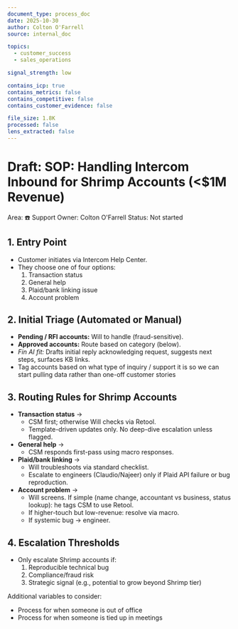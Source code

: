 ```yaml
---
document_type: process_doc
date: 2025-10-30
author: Colton O'Farrell
source: internal_doc

topics:
  - customer_success
  - sales_operations

signal_strength: low

contains_icp: true
contains_metrics: false
contains_competitive: false
contains_customer_evidence: false

file_size: 1.8K
processed: false
lens_extracted: false
---
```


# Draft: SOP: Handling Intercom Inbound for Shrimp Accounts (<$1M Revenue)

Area: ☎️ Support
Owner: Colton O'Farrell
Status: Not started

## **1. Entry Point**

- Customer initiates via Intercom Help Center.
- They choose one of four options:
    1. Transaction status
    2. General help
    3. Plaid/bank linking issue
    4. Account problem

## **2. Initial Triage (Automated or Manual)**

- **Pending / RFI accounts:** Will to handle (fraud-sensitive).
- **Approved accounts:** Route based on category (below).
- *Fin AI fit:* Drafts initial reply acknowledging request, suggests next steps, surfaces KB links.
- Tag accounts based on what type of inquiry / support it is so we can start pulling data rather than one-off customer stories

## **3. Routing Rules for Shrimp Accounts**

- **Transaction status** →
    - CSM first; otherwise Will checks via Retool.
    - Template-driven updates only. No deep-dive escalation unless flagged.
- **General help** →
    - CSM responds first-pass using macro responses.
- **Plaid/bank linking** →
    - Will troubleshoots via standard checklist.
    - Escalate to engineers (Claudio/Najeer) only if Plaid API failure or bug reproduction.
- **Account problem** →
    - Will screens. If simple (name change, accountant vs business, status lookup): he tags CSM to use Retool.
    - If higher-touch but low-revenue: resolve via macro.
    - If systemic bug → engineer.

## **4. Escalation Thresholds**

- Only escalate Shrimp accounts if:
    1. Reproducible technical bug
    2. Compliance/fraud risk
    3. Strategic signal (e.g., potential to grow beyond Shrimp tier)
    

Additional variables to consider:

- Process for when someone is out of office
- Process for when someone is tied up in meetings